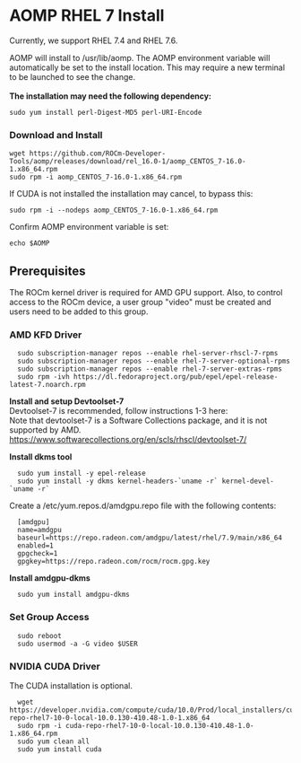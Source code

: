 # AOMP RHEL 7 Install
Currently, we support RHEL 7.4 and RHEL 7.6.

AOMP will install to /usr/lib/aomp. The AOMP environment variable will automatically be set to the install location. This may require a new terminal to be launched to see the change.<br>
<br><b>The installation may need the following dependency:</b>
```
sudo yum install perl-Digest-MD5 perl-URI-Encode
```
### Download and Install
```
wget https://github.com/ROCm-Developer-Tools/aomp/releases/download/rel_16.0-1/aomp_CENTOS_7-16.0-1.x86_64.rpm
sudo rpm -i aomp_CENTOS_7-16.0-1.x86_64.rpm
```
If CUDA is not installed the installation may cancel, to bypass this:
```
sudo rpm -i --nodeps aomp_CENTOS_7-16.0-1.x86_64.rpm
```
Confirm AOMP environment variable is set:
```
echo $AOMP
```

## Prerequisites
The ROCm kernel driver is required for AMD GPU support.
Also, to control access to the ROCm device, a user group "video" must be created and users need to be added to this group.

### AMD KFD Driver

```
  sudo subscription-manager repos --enable rhel-server-rhscl-7-rpms
  sudo subscription-manager repos --enable rhel-7-server-optional-rpms
  sudo subscription-manager repos --enable rhel-7-server-extras-rpms
  sudo rpm -ivh https://dl.fedoraproject.org/pub/epel/epel-release-latest-7.noarch.rpm
```
<b>Install and setup Devtoolset-7</b></br>
Devtoolset-7 is recommended, follow instructions 1-3 here:<br>
Note that devtoolset-7 is a Software Collections package, and it is not supported by AMD.
https://www.softwarecollections.org/en/scls/rhscl/devtoolset-7/<br>

<b>Install dkms tool</b>
```
  sudo yum install -y epel-release
  sudo yum install -y dkms kernel-headers-`uname -r` kernel-devel-`uname -r`
```
Create a /etc/yum.repos.d/amdgpu.repo file with the following contents:
```
  [amdgpu]
  name=amdgpu
  baseurl=https://repo.radeon.com/amdgpu/latest/rhel/7.9/main/x86_64
  enabled=1
  gpgcheck=1
  gpgkey=https://repo.radeon.com/rocm/rocm.gpg.key
```
<b>Install amdgpu-dkms</b>
```
  sudo yum install amdgpu-dkms
```
### Set Group Access
```
  sudo reboot
  sudo usermod -a -G video $USER
```
### NVIDIA CUDA Driver
The CUDA installation is optional.
```
  wget https://developer.nvidia.com/compute/cuda/10.0/Prod/local_installers/cuda-repo-rhel7-10-0-local-10.0.130-410.48-1.0-1.x86_64
  sudo rpm -i cuda-repo-rhel7-10-0-local-10.0.130-410.48-1.0-1.x86_64.rpm
  sudo yum clean all
  sudo yum install cuda
```
